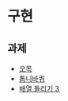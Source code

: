 # 구현

## 과제
- [오목](https://www.acmicpc.net/problem/2615)
- [톱니바퀴](https://www.acmicpc.net/problem/14891)
- [배열 돌리기 3](https://www.acmicpc.net/problem/16935)
